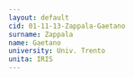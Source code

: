 ```yaml
---
layout: default 
cid: 01-11-13-Zappala-Gaetano
surname: Zappala
name: Gaetano
university: Univ. Trento
unita: IRIS
---
```

